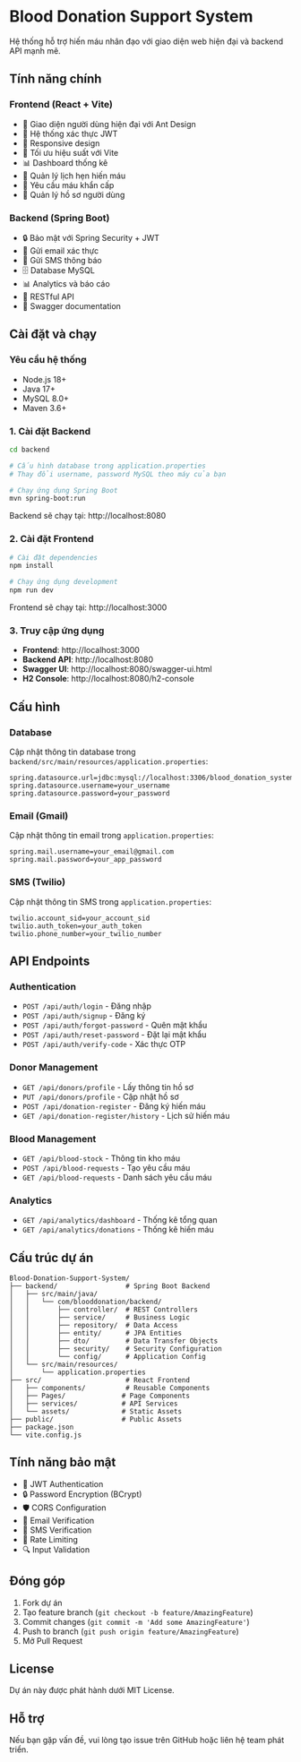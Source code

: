 # Blood Donation Support System

Hệ thống hỗ trợ hiến máu nhân đạo với giao diện web hiện đại và backend API mạnh mẽ.

## Tính năng chính

### Frontend (React + Vite)
- 🎨 Giao diện người dùng hiện đại với Ant Design
- 🔐 Hệ thống xác thực JWT
- 📱 Responsive design
- 🚀 Tối ưu hiệu suất với Vite
- 📊 Dashboard thống kê
- 📅 Quản lý lịch hẹn hiến máu
- 🏥 Yêu cầu máu khẩn cấp
- 👤 Quản lý hồ sơ người dùng

### Backend (Spring Boot)
- 🔒 Bảo mật với Spring Security + JWT
- 📧 Gửi email xác thực
- 📱 Gửi SMS thông báo
- 🗄️ Database MySQL
- 📊 Analytics và báo cáo
- 🔄 RESTful API
- 📝 Swagger documentation

## Cài đặt và chạy

### Yêu cầu hệ thống
- Node.js 18+ 
- Java 17+
- MySQL 8.0+
- Maven 3.6+

### 1. Cài đặt Backend

```bash
cd backend

# Cấu hình database trong application.properties
# Thay đổi username, password MySQL theo máy của bạn

# Chạy ứng dụng Spring Boot
mvn spring-boot:run
```

Backend sẽ chạy tại: http://localhost:8080

### 2. Cài đặt Frontend

```bash
# Cài đặt dependencies
npm install

# Chạy ứng dụng development
npm run dev
```

Frontend sẽ chạy tại: http://localhost:3000

### 3. Truy cập ứng dụng

- **Frontend**: http://localhost:3000
- **Backend API**: http://localhost:8080
- **Swagger UI**: http://localhost:8080/swagger-ui.html
- **H2 Console**: http://localhost:8080/h2-console

## Cấu hình

### Database
Cập nhật thông tin database trong `backend/src/main/resources/application.properties`:

```properties
spring.datasource.url=jdbc:mysql://localhost:3306/blood_donation_system
spring.datasource.username=your_username
spring.datasource.password=your_password
```

### Email (Gmail)
Cập nhật thông tin email trong `application.properties`:

```properties
spring.mail.username=your_email@gmail.com
spring.mail.password=your_app_password
```

### SMS (Twilio)
Cập nhật thông tin SMS trong `application.properties`:

```properties
twilio.account_sid=your_account_sid
twilio.auth_token=your_auth_token
twilio.phone_number=your_twilio_number
```

## API Endpoints

### Authentication
- `POST /api/auth/login` - Đăng nhập
- `POST /api/auth/signup` - Đăng ký
- `POST /api/auth/forgot-password` - Quên mật khẩu
- `POST /api/auth/reset-password` - Đặt lại mật khẩu
- `POST /api/auth/verify-code` - Xác thực OTP

### Donor Management
- `GET /api/donors/profile` - Lấy thông tin hồ sơ
- `PUT /api/donors/profile` - Cập nhật hồ sơ
- `POST /api/donation-register` - Đăng ký hiến máu
- `GET /api/donation-register/history` - Lịch sử hiến máu

### Blood Management
- `GET /api/blood-stock` - Thông tin kho máu
- `POST /api/blood-requests` - Tạo yêu cầu máu
- `GET /api/blood-requests` - Danh sách yêu cầu máu

### Analytics
- `GET /api/analytics/dashboard` - Thống kê tổng quan
- `GET /api/analytics/donations` - Thống kê hiến máu

## Cấu trúc dự án

```
Blood-Donation-Support-System/
├── backend/                 # Spring Boot Backend
│   ├── src/main/java/
│   │   └── com/blooddonation/backend/
│   │       ├── controller/  # REST Controllers
│   │       ├── service/     # Business Logic
│   │       ├── repository/  # Data Access
│   │       ├── entity/      # JPA Entities
│   │       ├── dto/         # Data Transfer Objects
│   │       ├── security/    # Security Configuration
│   │       └── config/      # Application Config
│   └── src/main/resources/
│       └── application.properties
├── src/                     # React Frontend
│   ├── components/          # Reusable Components
│   ├── Pages/              # Page Components
│   ├── services/           # API Services
│   └── assets/             # Static Assets
├── public/                 # Public Assets
├── package.json
└── vite.config.js
```

## Tính năng bảo mật

- 🔐 JWT Authentication
- 🔒 Password Encryption (BCrypt)
- 🛡️ CORS Configuration
- 📧 Email Verification
- 📱 SMS Verification
- 🚫 Rate Limiting
- 🔍 Input Validation

## Đóng góp

1. Fork dự án
2. Tạo feature branch (`git checkout -b feature/AmazingFeature`)
3. Commit changes (`git commit -m 'Add some AmazingFeature'`)
4. Push to branch (`git push origin feature/AmazingFeature`)
5. Mở Pull Request

## License

Dự án này được phát hành dưới MIT License.

## Hỗ trợ

Nếu bạn gặp vấn đề, vui lòng tạo issue trên GitHub hoặc liên hệ team phát triển.
